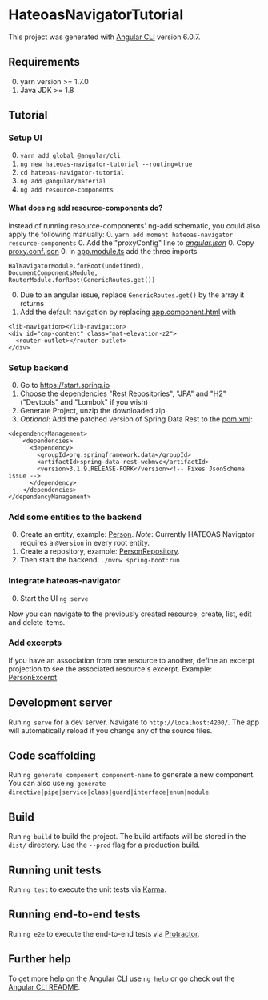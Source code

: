 # HateoasNavigatorTutorial

This project was generated with [Angular CLI](https://github.com/angular/angular-cli) version 6.0.7.

## Requirements
0. yarn version >= 1.7.0
0. Java JDK >= 1.8

## Tutorial
### Setup UI
0. `yarn add global @angular/cli`
0. `ng new hateoas-navigator-tutorial --routing=true`
0. `cd hateoas-navigator-tutorial`
0. `ng add @angular/material`
0. `ng add resource-components`

#### What does ng add resource-components do?
Instead of running resource-components' ng-add schematic, you could also apply the following manually:
0. `yarn add moment hateoas-navigator resource-components`
0. Add the "proxyConfig" line to [_angular.json_](./angular.json)
0. Copy [proxy.conf.json](./src/proxy.conf.json)
0. In [app.module.ts](./src/app/app.module.ts) add the three imports
```
HalNavigatorModule.forRoot(undefined),
DocumentComponentsModule,
RouterModule.forRoot(GenericRoutes.get())
```
0. Due to an angular issue, replace `GenericRoutes.get()` by the array it returns
0. Add the default navigation by replacing [app.component.html](./src/app/app.component.html) with
```
<lib-navigation></lib-navigation>
<div id="cmp-content" class="mat-elevation-z2">
  <router-outlet></router-outlet>
</div>
```

### Setup backend
0. Go to https://start.spring.io
0. Choose the dependencies "Rest Repositories", "JPA" and "H2" ("Devtools" and "Lombok" if you wish)
0. Generate Project, unzip the downloaded zip
0. *Optional*: Add the patched version of Spring Data Rest to the [pom.xml](./backend/pom.xml):
```
<dependencyManagement>
    <dependencies>
      <dependency>
        <groupId>org.springframework.data</groupId>
        <artifactId>spring-data-rest-webmvc</artifactId>
        <version>3.1.9.RELEASE-FORK</version><!-- Fixes JsonSchema issue -->
      </dependency>
    </dependencies>
</dependencyManagement>
```

### Add some entities to the backend
0. Create an entity, example: [Person](./backend/src/main/java/com/example/hateoas/hateoastutorial/Person.java). 
   _Note_: Currently HATEOAS Navigator requires a `@Version` in every root entity.
0. Create a repository, example: [PersonRepository](./backend/src/main/java/com/example/hateoas/hateoastutorial/PersonRepository.java).
0. Then start the backend: `./mvnw spring-boot:run`

### Integrate hateoas-navigator
0. Start the UI `ng serve`

Now you can navigate to the previously created resource, create, list, edit and delete items.

### Add excerpts
If you have an association from one resource to another, define an excerpt projection to see the associated resource's excerpt.
Example: [PersonExcerpt](./backend/src/main/java/com/example/hateoas/hateoastutorial/PersonExcerpt.java)

## Development server

Run `ng serve` for a dev server. Navigate to `http://localhost:4200/`. The app will automatically reload if you change any of the source files.

## Code scaffolding

Run `ng generate component component-name` to generate a new component. You can also use `ng generate directive|pipe|service|class|guard|interface|enum|module`.

## Build

Run `ng build` to build the project. The build artifacts will be stored in the `dist/` directory. Use the `--prod` flag for a production build.

## Running unit tests

Run `ng test` to execute the unit tests via [Karma](https://karma-runner.github.io).

## Running end-to-end tests

Run `ng e2e` to execute the end-to-end tests via [Protractor](http://www.protractortest.org/).

## Further help

To get more help on the Angular CLI use `ng help` or go check out the [Angular CLI README](https://github.com/angular/angular-cli/blob/master/README.md).
